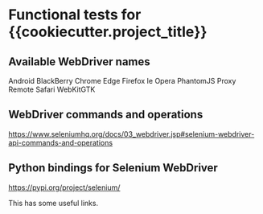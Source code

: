 # Functional tests for {{cookiecutter.project_title}}

## Available WebDriver names

Android
BlackBerry
Chrome
Edge
Firefox
Ie
Opera
PhantomJS
Proxy
Remote
Safari
WebKitGTK


## WebDriver commands and operations

https://www.seleniumhq.org/docs/03_webdriver.jsp#selenium-webdriver-api-commands-and-operations


## Python bindings for Selenium WebDriver

https://pypi.org/project/selenium/

This has some useful links.
